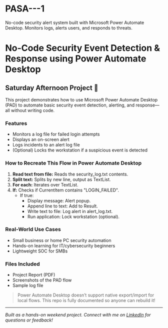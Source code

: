 # PASA---1
No-code security alert system built with Microsoft Power Automate Desktop. Monitors logs, alerts users, and responds to threats.
# No-Code Security Event Detection & Response using Power Automate Desktop

## Saturday Afternoon Project 🚀

This project demonstrates how to use Microsoft Power Automate Desktop (PAD) to automate basic security event detection, alerting, and response—all without writing code.

### Features
- Monitors a log file for failed login attempts
- Displays an on-screen alert
- Logs incidents to an alert log file
- (Optional) Locks the workstation if a suspicious event is detected

### How to Recreate This Flow in Power Automate Desktop

1. **Read text from file:** Reads the security_log.txt contents.
2. **Split text:** Splits by new line, output as TextList.
3. **For each:** Iterates over TextList.
4. **If:** Checks if CurrentItem contains "LOGIN_FAILED".
    - If true:
        - Display message: Alert popup.
        - Append line to text: Add to Result.
        - Write text to file: Log alert in alert_log.txt.
        - Run application: Lock workstation (optional).


### Real-World Use Cases
- Small business or home PC security automation
- Hands-on learning for IT/cybersecurity beginners
- Lightweight SOC for SMBs

### Files Included
- Project Report (PDF)
- Screenshots of the PAD flow
- Sample log file

> Power Automate Desktop doesn’t support native export/import for local flows. This repo is fully documented so anyone can rebuild it!

---
*Built as a hands-on weekend project. Connect with me on [LinkedIn](https://www.linkedin.com/in/manish-pulluru-918507196/) for questions or feedback!*

